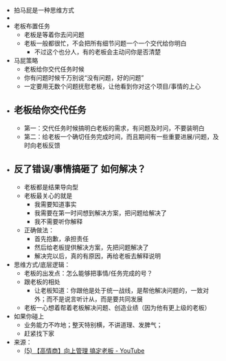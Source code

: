 - 拍马屁是一种思维方式
- 
- 老板布置任务
	- 老板是等着你去问问题
	- 老板一般都很忙，不会把所有细节问题一个一个交代给你明白
		- 不过这个也分人，有的老板会主动问你是否清楚
- 马屁策略
	- 老板给你交代任务时候
	- 你有问题时候千万别说“没有问题，好的问题”
	- 一定要用无数个问题抚慰老板，让他看到你对这个项目/事情的上心
- ## 老板给你交代任务
	- 第一：交代任务时候搞明白老板的需求，有问题及时问，不要装明白
	- 第二：给老板一个确切任务完成时间，而且期间有一些重要进展/问题，及时向老板反馈
- ## 反了错误/事情搞砸了 如何解决？
	- 老板都是结果导向型
	- 老板最关心的就是
		- 我需要知道事实
		- 我需要在第一时间想到解决方案，把问题给解决了
		- 我不需要听你解释
	- 正确做法：
		- 首先抱歉，承担责任
		- 然后给老板提供解决方案，先把问题解决了
		- 解决完以后，真的有原因，再给老板去解释说明
- 思维方式/底层逻辑：
	- 老板的出发点：怎么能够把事情/任务完成的号？
	- 跟老板的相处
		- 让老板知道：你跟他是处于统一战线，是帮他解决问题的，一致对外；而不是说言听计从，而是要共同发展
	- 老板一心想着帮着老板解决问题、创造业绩（因为他有更上级的老板）
- 如果你碰上
	- 业务能力不咋地；整天特别横，不讲道理、发脾气；
	- 赶紧找下家
- 来源：
	- [(5) 【高情商】向上管理 搞定老板 - YouTube](https://www.youtube.com/watch?v=nMU1NrCnR_s)